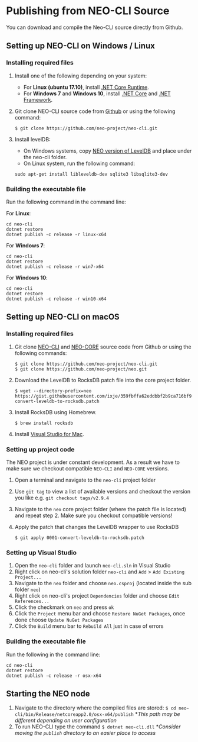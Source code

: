 # Publishing from NEO-CLI Source 

You can download and compile the Neo-CLI source directly from Github.

## Setting up NEO-CLI on Windows / Linux

### Installing required files

1. Install one of the following depending on your system: 
   - For  **Linux (ubuntu 17.10)**, install [.NET Core Runtime](https://www.microsoft.com/net/download/linux).
   - For **Windows 7** and **Windows 10**, install [.NET Core](<https://www.microsoft.com/net/download/windows>) and [.NET Framework](https://www.microsoft.com/net/download/windows).

2. Git clone NEO-CLI source code from [Github](https://github.com/neo-project/neo-cli.git) or using the following command:

   ```
   $ git clone https://github.com/neo-project/neo-cli.git
   ```

3. Install levelDB:

   - On Windows systems, copy [NEO version of LevelDB](https://github.com/neo-project/leveldb) and place under the neo-cli folder.
   - On Linux system, run the following command:

   ```
   sudo apt-get install libleveldb-dev sqlite3 libsqlite3-dev
   ```

### Building the executable file

Run the following command in the command line:

For **Linux**:

```
cd neo-cli
dotnet restore
dotnet publish -c release -r linux-x64
```

For **Windows 7**:

```
cd neo-cli
dotnet restore
dotnet publish -c release -r win7-x64
```

For **Windows 10**:

```
cd neo-cli
dotnet restore
dotnet publish -c release -r win10-x64
```

## Setting up NEO-CLI on macOS

### Installing required files

1. Git clone [NEO-CLI](https://github.com/neo-project/neo-cli.git) and [NEO-CORE](https://github.com/neo-project/neo.git) source code from Github or using the following commands:

   ```
   $ git clone https://github.com/neo-project/neo-cli.git
   $ git clone https://github.com/neo-project/neo.git
   ```
2. Download the LevelDB to RocksDB patch file into the core project folder.
   
   ```
   $ wget --directory-prefix=neo https://gist.githubusercontent.com/ixje/359fbffa62eddbbf2b9ca716bf958487/raw/f402fb76edb2767c22e5d65847347bf8dae6d7bd/0001-convert-leveldb-to-rocksdb.patch
   ```

3. Install RocksDB using Homebrew.

   ```
   $ brew install rocksdb
   ```

4. Install [Visual Studio for Mac](https://www.visualstudio.com/vs/mac/).

### Setting up project code
The NEO project is under constant development. As a result we have to make sure we checkout compatible `NEO-CLI` and `NEO-CORE` versions.

1. Open a terminal and navigate to the `neo-cli` project folder
2. Use `git tag` to view a list of available versions and checkout the version you like e.g. `git checkout tags/v2.9.4`
3. Navigate to the `neo` core project folder (where the patch file is located) and repeat step 2. Make sure you checkout compatible versions!
4. Apply the patch that changes the LevelDB wrapper to use RocksDB

   ```
   $ git apply 0001-convert-leveldb-to-rocksdb.patch
   ```

### Setting up Visual Studio

1. Open the `neo-cli` folder and launch `neo-cli.sln` in Visual Studio
2. Right click on neo-cli's solution folder `neo-cli` and `Add` > `Add Existing Project...`
3. Navigate to the `neo` folder and choose `neo.csproj` (located inside the sub folder `neo`)
4. Right click on neo-cli's project `Dependencies` folder and choose `Edit References...`
5. Click the checkmark on `neo` and press `ok`
6. Click the `Project` menu bar and choose `Restore NuGet Packages`, once done choose `Update NuGet Packages`
7. Click the `Build` menu bar to `Rebuild All` just in case of errors

### Building the executable file

Run the following in the command line:

```
cd neo-cli
dotnet restore
dotnet publish -c release -r osx-x64
```

## Starting the NEO node

1. Navigate to the directory where the compiled files are stored:
   `$ cd neo-cli/bin/Release/netcoreapp2.0/osx-x64/publish`
   **This path may be different depending on user configuration*
2. To run NEO-CLI type the command `$ dotnet neo-cli.dll`
   **Consider moving the `publish` directory to an easier place to access*
